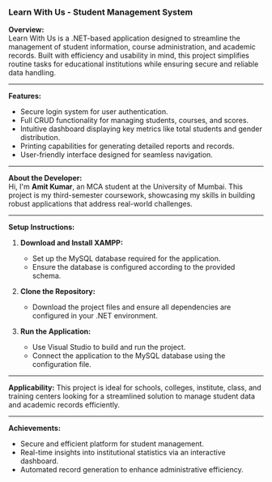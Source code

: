 
### Learn With Us - Student Management System  

**Overview:**  
Learn With Us is a .NET-based application designed to streamline the management of student information, course administration, and academic records. Built with efficiency and usability in mind, this project simplifies routine tasks for educational institutions while ensuring secure and reliable data handling.

---

**Features:**  
- Secure login system for user authentication.  
- Full CRUD functionality for managing students, courses, and scores.  
- Intuitive dashboard displaying key metrics like total students and gender distribution.  
- Printing capabilities for generating detailed reports and records.  
- User-friendly interface designed for seamless navigation.  

---

**About the Developer:**  
Hi, I'm **Amit Kumar**, an MCA student at the University of Mumbai. This project is my third-semester coursework, showcasing my skills in building robust applications that address real-world challenges.

---

**Setup Instructions:**  
1. **Download and Install XAMPP:**  
   - Set up the MySQL database required for the application.  
   - Ensure the database is configured according to the provided schema.

2. **Clone the Repository:**  
   - Download the project files and ensure all dependencies are configured in your .NET environment.

3. **Run the Application:**  
   - Use Visual Studio to build and run the project.  
   - Connect the application to the MySQL database using the configuration file.  

---

**Applicability:**
This project is ideal for schools, colleges, institute, class, and training centers looking for a streamlined solution to manage student data and academic records efficiently.  

---

**Achievements:**  
- Secure and efficient platform for student management.  
- Real-time insights into institutional statistics via an interactive dashboard.  
- Automated record generation to enhance administrative efficiency.  

